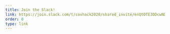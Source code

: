 ```yaml
---
title: Join the Slack!
link: https://join.slack.com/t/covhack2020/shared_invite/enQtOTE3ODcwNDA1NjA2LThkNjFlYWQ0NDEzODgxYTYwYjRmM2JkMTNjNTU4ZmEwNDkzNDZkNTdhODAxMDI2YzU0YThlOTZiZDQ4YThkNWY
order: 0
type: link
---
```

